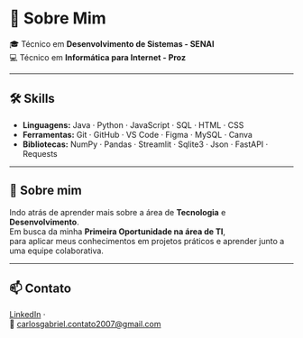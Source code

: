# 👋 Sobre Mim

🎓 Técnico em **Desenvolvimento de Sistemas - SENAI**  
💻 Técnico em **Informática para Internet - Proz**  

---

## 🛠️ Skills
- **Linguagens:** Java · Python · JavaScript · SQL · HTML · CSS  
- **Ferramentas:** Git · GitHub · VS Code · Figma · MySQL · Canva
- **Bibliotecas:** NumPy · Pandas · Streamlit · Sqlite3 · Json · FastAPI · Requests

---

## 🌱 Sobre mim
Indo atrás de aprender mais sobre a área de **Tecnologia** e **Desenvolvimento**.  
Em busca da minha **Primeira Oportunidade na área de TI**,  
para aplicar meus conhecimentos em projetos práticos e aprender junto a uma equipe colaborativa.  

---

## 📫 Contato
[LinkedIn](https://www.linkedin.com/in/carlos-gabriel-gomes-luz-0318862a0) ·  
📧 carlosgabriel.contato2007@gmail.com
